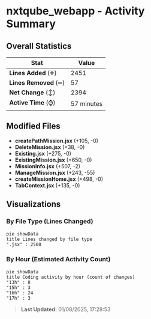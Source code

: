 # nxtqube_webapp - Activity Summary 

## Overall Statistics

| Stat                   | Value                                                             |
| ---------------------- | ----------------------------------------------------------------- |
| **Lines Added** (➕)   | 2451                                          |
| **Lines Removed** (➖) | 57                                        |
| **Net Change** (↕)    | 2394                |
| **Active Time** (⌚)   | 57 minutes |


## Modified Files
- **createPathMission.jsx** (+105, -0)
- **DeleteMission.jsx** (+38, -0)
- **Existing.jsx** (+275, -0)
- **ExistingMission.jsx** (+650, -0)
- **MissionInfo.jsx** (+507, -2)
- **ManageMission.jsx** (+243, -55)
- **createMissionHome.jsx** (+498, -0)
- **TabContext.jsx** (+135, -0)

## Visualizations

### By File Type (Lines Changed)

```mermaid
pie showData
title Lines changed by file type
".jsx" : 2508
```

### By Hour (Estimated Activity Count)

```mermaid
pie showData
title Coding activity by hour (count of changes)
"13h" : 8
"15h" : 3
"16h" : 24
"17h" : 3
```


> **Last Updated:** 01/08/2025, 17:28:53